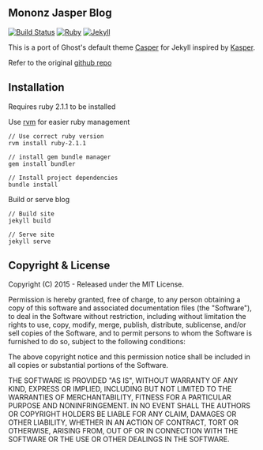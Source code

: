 ## Mononz Jasper Blog

[![Build Status](https://travis-ci.org/biomadeira/jasper.svg?branch=master)](https://travis-ci.org/biomadeira/jasper)
[![Ruby](https://img.shields.io/badge/ruby-2.1.1-blue.svg?style=flat)](http://travis-ci.org/biomadeira/jasper)
[![Jekyll](https://img.shields.io/badge/jekyll-3.0.0-blue.svg?style=flat)](http://travis-ci.org/biomadeira/jasper)

This is a port of Ghost's default theme [Casper](https://github.com/tryghost/casper) for Jekyll inspired by [Kasper](https://github.com/rosario/kasper).

Refer to the original [github repo](https://github.com/biomadeira/jasper)

## Installation

Requires ruby 2.1.1 to be installed

Use [rvm](https://rvm.io/) for easier ruby management

```
// Use correct ruby version
rvm install ruby-2.1.1

// install gem bundle manager
gem install bundler

// Install project dependencies
bundle install
```

Build or serve blog

```
// Build site
jekyll build

// Serve site
jekyll serve
```

## Copyright & License

Copyright (C) 2015 - Released under the MIT License.

Permission is hereby granted, free of charge, to any person obtaining a copy of this software and associated documentation files (the "Software"), to deal in the Software without restriction, including without limitation the rights to use, copy, modify, merge, publish, distribute, sublicense, and/or sell copies of the Software, and to permit persons to whom the Software is furnished to do so, subject to the following conditions:

The above copyright notice and this permission notice shall be included in all copies or substantial portions of the Software.

THE SOFTWARE IS PROVIDED "AS IS", WITHOUT WARRANTY OF ANY KIND, EXPRESS OR IMPLIED, INCLUDING BUT NOT LIMITED TO THE WARRANTIES OF MERCHANTABILITY, FITNESS FOR A PARTICULAR PURPOSE AND
NONINFRINGEMENT. IN NO EVENT SHALL THE AUTHORS OR COPYRIGHT HOLDERS BE LIABLE FOR ANY CLAIM, DAMAGES OR OTHER LIABILITY, WHETHER IN AN ACTION OF CONTRACT, TORT OR OTHERWISE, ARISING FROM, OUT OF OR IN CONNECTION WITH THE SOFTWARE OR THE USE OR OTHER DEALINGS IN THE SOFTWARE.

